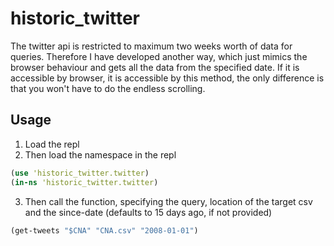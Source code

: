 # historic_twitter
The twitter api is restricted to maximum two weeks worth of data for queries. Therefore I have developed another way, which just mimics the browser behaviour and gets all the data from the specified date. If it is accessible by browser, it is accessible by this method, the only difference is that you won't have to do the endless scrolling.


## Usage
1. Load the repl
2. Then load the namespace in the repl

 ```Clojure
 (use 'historic_twitter.twitter)
 (in-ns 'historic_twitter.twitter)
 ```
 
3. Then call the function, specifying the query, location of the target csv and the since-date (defaults to 15 days ago, if not provided)
 ```Clojure
 (get-tweets "$CNA" "CNA.csv" "2008-01-01")
 ```

